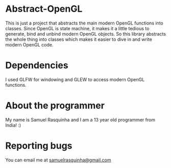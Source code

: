 # Abstract-OpenGL
This is just a project that abstracts the main modern OpenGL functions into classes.
Since OpenGL is state machine, it makes it a little tedious to generate, bind and unbind modern OpenGL objects. 
So this library abstracts the whole thing into classes which makes it easier to dive in and write modern OpenGL code.

# Dependencies
I used GLFW for windowing and GLEW to access modern OpenGL functions.

# About the programmer

My name is Samuel Rasquinha and I am a 13 year old programmer from India! :)

# Reporting bugs

You can email me at samuelrasquinha@gmail.com
